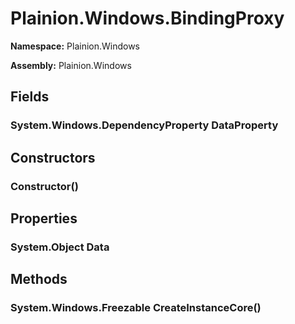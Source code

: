
# Plainion.Windows.BindingProxy

**Namespace:** Plainion.Windows

**Assembly:** Plainion.Windows


## Fields

### System.Windows.DependencyProperty DataProperty


## Constructors

### Constructor()


## Properties

### System.Object Data


## Methods

### System.Windows.Freezable CreateInstanceCore()
